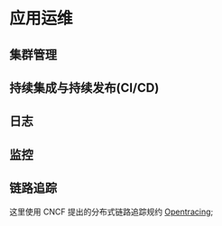 # 应用运维

## 集群管理

## 持续集成与持续发布(CI/CD)

## 日志

## 监控

## 链路追踪

这里使用 CNCF 提出的分布式链路追踪规约 [Opentracing](https://opentracing.io/);